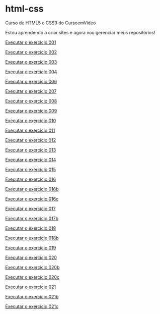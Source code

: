 # html-css
 Curso de HTML5 e CSS3 do CursoemVídeo

 Estou aprendendo a criar sites e agora vou gerenciar meus repositórios!
 
<a href="https://fagneramorim.github.io/html-css/exercicios/ex001/index.html">Executar o exercício 001</a>

<a href="https://fagneramorim.github.io/html-css/exercicios/ex002/index.html">Executar o exercício 002</a>

<a href="https://fagneramorim.github.io/html-css/exercicios/ex003/index.html">Executar o exercício 003</a>

<a href="https://fagneramorim.github.io/html-css/exercicios/ex004/index.html">Executar o exercício 004</a>

<a href="https://fagneramorim.github.io/html-css/exercicios/ex006/index.html">Executar o exercício 006</a>

<a href="https://fagneramorim.github.io/html-css/exercicios/ex007/index.html">Executar o exercício 007</a>

<a href="https://fagneramorim.github.io/html-css/exercicios/ex008/index.html">Executar o exercício 008</a>

<a href="https://fagneramorim.github.io/html-css/exercicios/ex009/index.html">Executar o exercício 009</a>

<a href="https://fagneramorim.github.io/html-css/exercicios/ex010/index.html">Executar o exercício 010</a>

<a href="https://fagneramorim.github.io/html-css/exercicios/ex011/index.html">Executar o exercício 011</a>

<a href="https://fagneramorim.github.io/html-css/exercicios/ex012/index.html">Executar o exercício 012</a>

<a href="https://fagneramorim.github.io/html-css/exercicios/ex013/index.html">Executar o exercício 013</a>

<a href="https://fagneramorim.github.io/html-css/exercicios/ex014/index.html">Executar o exercício 014</a>

<a href="https://fagneramorim.github.io/html-css/exercicios/ex015/index.html">Executar o exercício 015</a>

<a href="https://fagneramorim.github.io/html-css/exercicios/ex016/cor01.html">Executar o exercício 016</a>

<a href="https://fagneramorim.github.io/html-css/exercicios/ex016/cor02.html">Executar o exercício 016b</a>

<a href="https://fagneramorim.github.io/html-css/exercicios/ex016/cor03.html">Executar o exercício 016c</a>

<a href="https://fagneramorim.github.io/html-css/exercicios/ex017/fonte01.html">Executar o exercício 017</a>

<a href="https://fagneramorim.github.io/html-css/exercicios/ex017/fonte02.html">Executar o exercício 017b</a>

<a href="https://fagneramorim.github.io/html-css/exercicios/ex018/font01.html">Executar o exercício 018</a>

<a href="https://fagneramorim.github.io/html-css/exercicios/ex018/font02.html">Executar o exercício 018b</a>

<a href="https://fagneramorim.github.io/html-css/exercicios/ex019/seletor01.html">Executar o exercício 019</a>

<a href="https://fagneramorim.github.io/html-css/exercicios/ex020/hover.html">Executar o exercício 020</a>

<a href="https://fagneramorim.github.io/html-css/exercicios/ex020/links.html">Executar o exercício 020b</a>

<a href="https://fagneramorim.github.io/html-css/exercicios/ex020/pseudoclasse.html">Executar o exercício 020c</a>

<a href="https://fagneramorim.github.io/html-css/exercicios/ex021/caixa01.html">Executar o exercício 021</a>

<a href="https://fagneramorim.github.io/html-css/exercicios/ex021/caixa02.html">Executar o exercício 021b</a>

<a href="https://fagneramorim.github.io/html-css/exercicios/ex021/caixa03.html">Executar o exercício 021c</a>